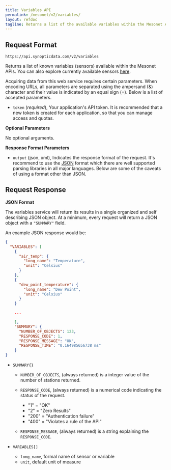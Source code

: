 ```yaml
---
title: Variables API
permalink: /mesonet/v2/variables/
layout: refdoc
tagline: Returns a list of the available variables within the Mesonet APIs
---
```


## Request Format

```
https://api.synopticdata.com/v2/variables
```

Returns a list of known variables (sensors) available within the Mesonet APIs. You can also explore currently available sensors [here][variables-lookup].

Acquiring data from this web service requires certain parameters. When encoding URLs, all parameters are separated using the ampersand (&) character and their value is indicated by an equal sign (=). Below is a list of accepted parameters.

* `token` (_required_), Your application's API token. It is recommended that a new token is created for each application, so that you can manage access and quotas.

**Optional Parameters**

No optional arguments.

**Response Format Parameters**

* `output` (json, xml), Indicates the response format of the request. It's recommend to use the [JSON][json] format which there are well supported parsing libraries in all major languages. Below are some of the caveats of using a format other than JSON.

## Request Response

**JSON Format**

The variables service will return its results in a single organized and self describing JSON object. At a minimum, every request will return a JSON object with a `"SUMMARY"` field.

An example JSON response would be:

```json
{
  "VARIABLES": [
    {
      "air_temp": {
        "long_name": "Temperature",
        "unit": "Celsius"
      }
    },
    {
      "dew_point_temperature": {
        "long_name": "Dew Point",
        "unit": "Celsius"
      }
    }

    ...

    ],
    "SUMMARY": {
      "NUMBER_OF_OBJECTS": 123,
      "RESPONSE_CODE": 1,
      "RESPONSE_MESSAGE": "OK",
      "RESPONSE_TIME": "0.164985656738 ms"
    }
}
```

* `SUMMARY{}`

  * `NUMBER_OF_OBJECTS`, (always returned) is a integer value of the number of stations returned.
  * `RESPONSE_CODE`, (always returned) is a numerical code indicating the status of the request.

    * "1" = "OK"
    * "2" = "Zero Results"
    * "200" = "Authentication failure"
    * "400" = "Violates a rule of the API"

  * `RESPONSE_MESSAGE`, (always returned) is a string explaining the `RESPONSE_CODE`.

* `VARIABLES[]`

  * `long_name`, formal name of sensor or variable
  * `unit`, default unit of measure

<!-- References & URLs -->

[variables-lookup]: https://synopticlabs.org/demos/lookup/?lookup=variables
[json]: https://json.org/
